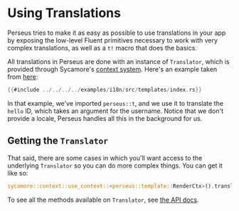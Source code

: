 # Using Translations

Perseus tries to make it as easy as possible to use translations in your app by exposing the low-level Fluent primitives necessary to work with very complex translations, as well as a `t!` macro that does the basics.

All translations in Perseus are done with an instance of `Translator`, which is provided through Sycamore's [context system](https://sycamore-rs.netlify.app/docs/v0.6/advanced/contexts). Here's an example taken from [here](https://github.com/arctic-hen7/perseus/blob/main/examples/i18n/src/templates/index.rs):

```rust
{{#include ../../../../examples/i18n/src/templates/index.rs}}
```

In that example, we've imported `perseus::t`, and we use it to translate the `hello` ID, which takes an argument for the username. Notice that we don't provide a locale, Perseus handles all this in the background for us.

## Getting the `Translator`

That said, there are some cases in which you'll want access to the underlying `Translator` so you can do more complex things. You can get it like so:

```rust
sycamore::context::use_context::<perseus::template::RenderCtx>().translator;
```

To see all the methods available on `Translator`, see [the API docs](https://docs.rs/perseus).
